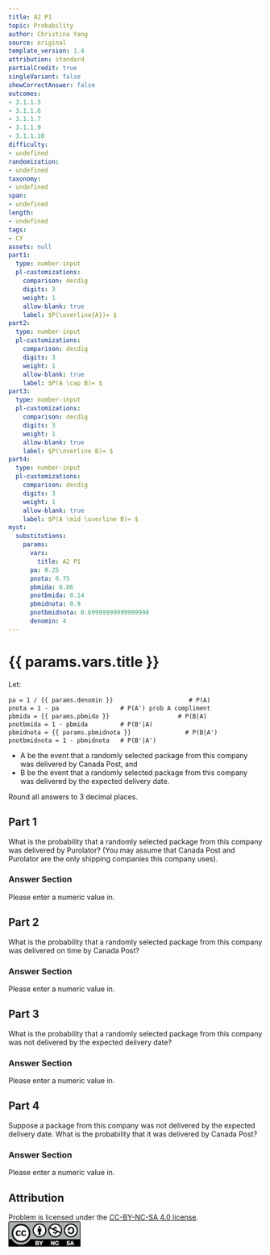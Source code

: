 ```yaml
---
title: A2 P1
topic: Probability
author: Christina Yang
source: original
template_version: 1.4
attribution: standard
partialCredit: true
singleVariant: false
showCorrectAnswer: false
outcomes:
- 3.1.1.5
- 3.1.1.6
- 3.1.1.7
- 3.1.1.9
- 3.1.1.10
difficulty:
- undefined
randomization:
- undefined
taxonomy:
- undefined
span:
- undefined
length:
- undefined
tags:
- CY
assets: null
part1:
  type: number-input
  pl-customizations:
    comparison: decdig
    digits: 3
    weight: 1
    allow-blank: true
    label: $P(\overline{A})= $
part2:
  type: number-input
  pl-customizations:
    comparison: decdig
    digits: 3
    weight: 1
    allow-blank: true
    label: $P(A \cap B)= $
part3:
  type: number-input
  pl-customizations:
    comparison: decdig
    digits: 3
    weight: 1
    allow-blank: true
    label: $P(\overline B)= $
part4:
  type: number-input
  pl-customizations:
    comparison: decdig
    digits: 3
    weight: 1
    allow-blank: true
    label: $P(A \mid \overline B)= $
myst:
  substitutions:
    params:
      vars:
        title: A2 P1
      pa: 0.25
      pnota: 0.75
      pbmida: 0.86
      pnotbmida: 0.14
      pbmidnota: 0.9
      pnotbmidnota: 0.09999999999999998
      denomin: 4
---
```

# {{ params.vars.title }}
Let:

```
pa = 1 / {{ params.denomin }}                     # P(A)
pnota = 1 - pa                 # P(A') prob A compliment
pbmida = {{ params.pbmida }}                   # P(B|A)
pnotbmida = 1 - pbmida         # P(B'|A)
pbmidnota = {{ params.pbmidnota }}               # P(B|A')
pnotbmidnota = 1 - pbmidnota   # P(B'|A')
```

- A be the event that a randomly selected package from this company was delivered by Canada Post, and
- B be the event that a randomly selected package from this company was delivered by the expected delivery date.

Round all answers to 3 decimal places.

## Part 1

What is the probability that a randomly selected package from this company was delivered by Purolator? (You may assume that Canada Post and Purolator are the only shipping companies this company uses).

### Answer Section

Please enter a numeric value in.

## Part 2

What is the probability that a randomly selected package from this company was delivered on time by
Canada Post?

### Answer Section

Please enter a numeric value in.

## Part 3

What is the probability that a randomly selected package from this company was not delivered by the expected delivery date?

### Answer Section

Please enter a numeric value in.

## Part 4

Suppose a package from this company was not delivered by the expected delivery date. What is the probability that it was delivered by Canada Post?

### Answer Section

Please enter a numeric value in.

## Attribution

Problem is licensed under the [CC-BY-NC-SA 4.0 license](https://creativecommons.org/licenses/by-nc-sa/4.0/).<br> ![The Creative Commons 4.0 license requiring attribution-BY, non-commercial-NC, and share-alike-SA license.](https://raw.githubusercontent.com/firasm/bits/master/by-nc-sa.png)